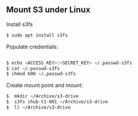 ## Mount S3 under Linux

Install s3fs
```bash
$ sudo apt install s3fs
```

Populate credentials:
```bash

$ echo <ACCESS_KEY>:<SECRET_KEY> ~/.passwd-s3fs
$ cat ~/.passwd-s3fs
$ chmod 600 ~/.passwd-s3fs
```

Create mount point and mount:
```bash
$  mkdir ~/Archive/s3-drive
$  s3fs chub-t1-001 ~/Archive/s3-drive
$  ll ~/Archive/s3-drive
```
